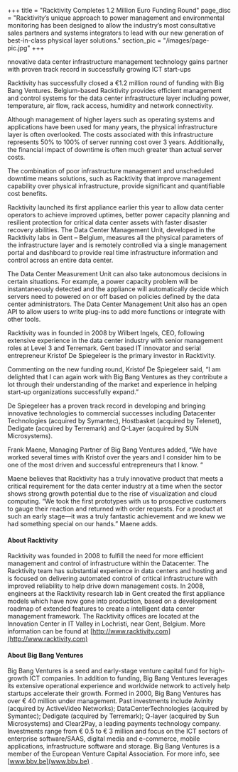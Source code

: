 +++
title = "Racktivity Completes 1.2 Million Euro Funding Round"
page_disc = "Racktivity’s unique approach to power management and environmental monitoring has been designed to allow the industry’s most consultative sales partners and systems integrators to lead with our new generation of best-in-class physical layer solutions."
section_pic = "/images/page-pic.jpg"
+++


nnovative data center infrastructure management technology gains partner with proven track record in successfully growing ICT start-ups

Racktivity has successfully closed a €1.2 million round of funding with Big Bang Ventures. Belgium-based Racktivity provides efficient management and control systems for the data center infrastructure layer including power, temperature, air flow, rack access, humidity and network connectivity.

Although management of higher layers such as operating systems and applications have been used for many years, the physical infrastructure layer is often overlooked. The costs associated with this infrastructure represents 50% to 100% of server running cost over 3 years. Additionally, the financial impact of downtime is often much greater than actual server costs.

The combination of poor infrastructure management and unscheduled downtime means solutions, such as Racktivity that improve management capability over physical infrastructure, provide significant and quantifiable cost benefits.

Racktivity launched its first appliance earlier this year to allow data center operators to achieve improved uptimes, better power capacity planning and resilient protection for critical data center assets with faster disaster recovery abilities. The Data Center Management Unit, developed in the Racktivity labs in Gent – Belgium, measures all the physical parameters of the infrastructure layer and is remotely controlled via a single management portal and dashboard to provide real time infrastructure information and control across an entire data center.

The Data Center Measurement Unit can also take autonomous decisions in certain situations. For example, a power capacity problem will be instantaneously detected and the appliance will automatically decide which servers need to powered on or off based on policies defined by the data center administrators. The Data Center Management Unit also has an open API to allow users to write plug-ins to add more functions or integrate with other tools.

Racktivity was in founded in 2008 by Wilbert Ingels, CEO, following extensive experience in the data center industry with senior management roles at Level 3 and Terremark. Gent based IT innovator and serial entrepreneur Kristof De Spiegeleer is the primary investor in Racktivity.

Commenting on the new funding round, Kristof De Spiegeleer said, “I am delighted that I can again work with Big Bang Ventures as they contribute a lot through their understanding of the market and experience in helping start-up organizations successfully expand.”

De Spiegeleer has a proven track record in developing and bringing innovative technologies to commercial successes including Datacenter Technologies (acquired by Symantec), Hostbasket (acquired by Telenet), Dedigate (acquired by Terremark) and Q-Layer (acquired by SUN Microsystems).

Frank Maene, Managing Partner of Big Bang Ventures added, “We have worked several times with Kristof over the years and I consider him to be one of the most driven and successful entrepreneurs that I know. “

Maene believes that Racktivity has a truly innovative product that meets a critical requirement for the data center industry at a time when the sector shows strong growth potential due to the rise of visualization and cloud computing. “We took the first prototypes with us to prospective customers to gauge their reaction and returned with order requests. For a product at such an early stage—it was a truly fantastic achievement and we knew we had something special on our hands.” Maene adds.

#### About Racktivity

Racktivity was founded in 2008 to fulfill the need for more efficient management and control of infrastructure within the Datacenter. The Racktivity team has substantial experience in data centers and hosting and is focused on delivering automated control of critical infrastructure with improved reliability to help drive down management costs. In 2008, engineers at the Racktivity research lab in Gent created the first appliance models which have now gone into production, based on a development roadmap of extended features to create a intelligent data center management framework. The Racktivity offices are located at the Innovation Center in IT Valley in Lochristi, near Gent, Belgium. More information can be found at [http://www.racktivity.com](http://www.racktivity.com)

#### About Big Bang Ventures

Big Bang Ventures is a seed and early-stage venture capital fund for high-growth ICT companies. In addition to funding, Big Bang Ventures leverages its extensive operational experience and worldwide network to actively help startups accelerate their growth. Formed in 2000, Big Bang Ventures has over € 40 million under management. Past investments include Avinity (acquired by ActiveVideo Networks); DataCenterTechnologies (acquired by Symantec); Dedigate (acquired by Terremark); Q-layer (acquired by Sun Microsystems) and Clear2Pay, a leading payments technology company. Investments range from € 0.5 to € 3 million and focus on the ICT sectors of enterprise software/SAAS, digital media and e-commerce, mobile applications, infrastructure software and storage. Big Bang Ventures is a member of the European Venture Capital Association. For more info, see [www.bbv.be](www.bbv.be) .